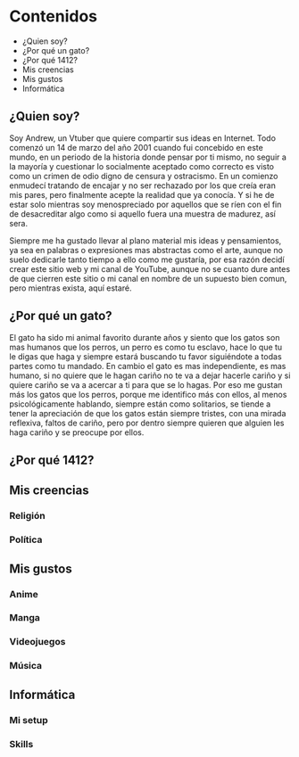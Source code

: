 # Contenidos

- ¿Quien soy?
- ¿Por qué un gato?
- ¿Por qué 1412?
- Mis creencias
- Mis gustos
- Informática

## ¿Quien soy?

Soy Andrew, un Vtuber que quiere compartir sus ideas en Internet. Todo comenzó
un 14 de marzo del año 2001 cuando fui concebido en este mundo, en un periodo de
la historia donde pensar por ti mismo, no seguir a la mayoría y cuestionar lo
socialmente aceptado como correcto es visto como un crimen de odio digno de
censura y ostracismo. En un comienzo enmudecí tratando de encajar y no ser
rechazado por los que creía eran mis pares, pero finalmente acepte la realidad
que ya conocía. Y si he de estar solo mientras soy menospreciado por aquellos
que se ríen con el fin de desacreditar algo como si aquello fuera una muestra de
madurez, así sera.

Siempre me ha gustado llevar al plano material mis ideas y pensamientos, ya sea
en palabras o expresiones mas abstractas como el arte, aunque no suelo dedicarle
tanto tiempo a ello como me gustaría, por esa razón decidí crear este sitio web
y mi canal de YouTube, aunque no se cuanto dure antes de que cierren este sitio
o mi canal en nombre de un supuesto bien comun, pero mientras exista, aquí
estaré.

## ¿Por qué un gato?

El gato ha sido mi animal favorito durante años y siento que los gatos son mas
humanos que los perros, un perro es como tu esclavo, hace lo que tu le digas que
haga y siempre estará buscando tu favor siguiéndote a todas partes como tu
mandado. En cambio el gato es mas independiente, es mas humano, si no quiere que
le hagan cariño no te va a dejar hacerle cariño y si quiere cariño se va a
acercar a ti para que se lo hagas. Por eso me gustan más los gatos que los
perros, porque me identifico más con ellos, al menos psicológicamente hablando,
siempre están como solitarios, se tiende a tener la apreciación de que los gatos
están siempre tristes, con una mirada reflexiva, faltos de cariño, pero por
dentro siempre quieren que alguien les haga cariño y se preocupe por ellos.

## ¿Por qué 1412?

## Mis creencias

### Religión

### Política

## Mis gustos

### Anime

### Manga

### Videojuegos

### Música

## Informática

### Mi setup

### Skills
